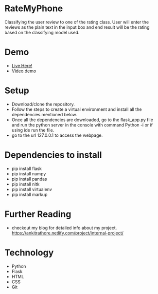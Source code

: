 # RateMyPhone
Classifying the user review to one of the rating class. User will enter the reviews as the plain text in the input box and end result will be the rating based on the classifying model used.

# Demo
- [Live Here!](http://dm1.pythonanywhere.com/)
- [Video demo](https://www.youtube.com/watch?v=00xtU5qQH14)

# Setup
- Download/clone the repository.
- Follow the steps to create a virtual environment and install all the dependencies mentioned below.
- Once all the dependencies are downloaded, go to the flask_app.py file and run the python server in the console with command Python -i or if using ide run the file.
- go to the url 127.0.0.1 to access the webpage.

# Dependencies to install
- pip install flask
- pip install numpy
- pip install pandas
- pip install nltk
- pip install virtualenv
- pip install markup

# Further Reading
- checkout my blog for detailed info about my project. https://ankitrathore.netlify.com/project/internal-project/

# Technology
- Python
- Flask
- HTML
- CSS
- Git
